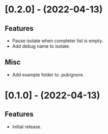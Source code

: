 
[//]: # (s-0.2.0)
  
# [0.2.0] - (2022-04-13)

## Features
* Pause isolate when completer list is empty.
* Add debug name to isolate.

## Misc
* Add example folder to .pubignore.

[//]: # (e-0.2.0)


[//]: # (s-0.1.0)
  
# [0.1.0] - (2022-04-13)

## Features
* Initial release.

[//]: # (e-0.1.0)
